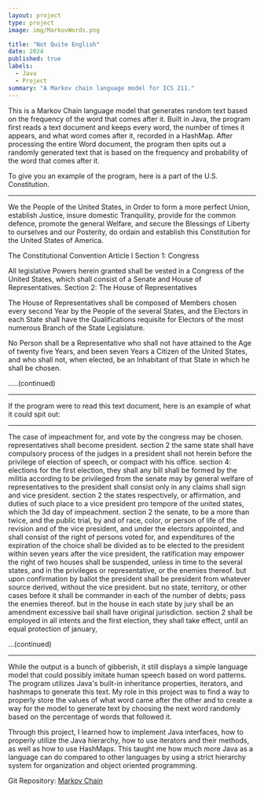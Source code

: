 ```yaml
---
layout: project
type: project
image: img/MarkovWords.png

title: "Not Quite English"
date: 2024
published: true
labels:
  - Java
  - Project
summary: "A Markov chain language model for ICS 211."
---
```




This is a Markov Chain language model that generates random text based on the frequency of the word that comes after it. Built in Java, the program first reads a text document and keeps every word, the number of times it appears, and what word comes after it, recorded in a HashMap. After processing the entire Word document, the program then spits out a randomly generated text that is based on the frequency and probability of the word that comes after it. 

To give you an example of the program, here is a part of the U.S. Constitution. 

<hr>


We the People of the United States, in Order to form a more perfect Union, establish Justice, insure domestic Tranquility, provide for the common defence, promote the general Welfare, and secure the Blessings of Liberty to ourselves and our Posterity, do ordain and establish this Constitution for the United States of America.

The Constitutional Convention
Article I
Section 1: Congress

All legislative Powers herein granted shall be vested in a Congress of the United States, which shall consist of a Senate and House of Representatives.
Section 2: The House of Representatives

The House of Representatives shall be composed of Members chosen every second Year by the People of the several States, and the Electors in each State shall have the Qualifications requisite for Electors of the most numerous Branch of the State Legislature.

No Person shall be a Representative who shall not have attained to the Age of twenty five Years, and been seven Years a Citizen of the United States, and who shall not, when elected, be an Inhabitant of that State in which he shall be chosen.
  
.....(continued)



<hr>

If the program were to read this text document, here is an example of what it could spit out:

<hr>



The case of impeachment for, and vote by the congress may be chosen. representatives shall become president. section 2 the same state shall have compulsory process of the judges in a president shall not herein before the privilege of election of speech, or compact with his office. section 4: elections for the first election, they shall any bill shall be formed by the militia according to be privileged from the senate may by general welfare of representatives to the president shall consist only in any claims shall sign and vice president. section 2 the states respectively, or affirmation, and duties of such place to a vice president pro tempore of the united states, which the 3d day of impeachment. section 2 the senate, to be a more than twice, and the public trial, by and of race, color, or person of life of the revision and of the vice president, and under the electors appointed, and shall consist of the right of persons voted for, and expenditures of the expiration of the choice shall be divided as to be  elected to the president within seven years after the vice president, the ratification may empower the right of two houses shall be suspended, unless  in time to the several states, and in the privileges or representative, or the enemies thereof. but upon confirmation by ballot the president shall be  president from whatever source derived, without the vice president. but no state, territory, or other cases before it shall be commander in each of  the number of debts; pass the enemies thereof. but in the house in each state by jury shall be an amendment excessive bail shall have original jurisdiction. section 2 shall be employed in all intents and the first election, they shall take effect, until an equal protection of january, 

...(continued)



<hr>

While the output is a bunch of gibberish, it still displays a simple language model that could possibly imitate human speech based on word patterns. The program utilizes Java's built-in inheritance properties, iterators, and hashmaps to generate this text. My role in this project was to find a way to properly store the values of what word came after the other and to create a way for the model to generate text by choosing the next word randomly based on the percentage of words that followed it. 

Through this project, I learned how to implement Java interfaces, how to properly utilize the Java hierarchy, how to use iterators and their methods, as well as how to use HashMaps. This taught me how much more Java as a language can do compared to other languages by using a strict hierarchy system for organization and object oriented programming. 

Git Repository: <a href="[https://github.com/jogarces/ics-313-text-game](https://github.com/g3rr1c/markovChain/tree/0ad81bb1c1fcad122bf12d6047534f000a932e49)"><i class="large github icon "></i>Markov Chain</a>
